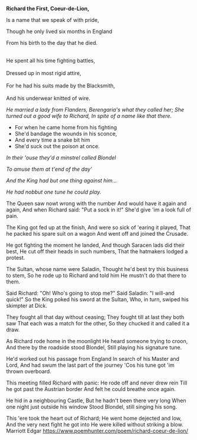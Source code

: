 **Richard the First, Coeur-de-Lion,**

Is a name that we speak of with pride,

Though he only lived six months in England

From his birth to the day that he died. 

<br>He spent all his time fighting battles,<br> 
<br>Dressed up in most rigid attire,<br>
<br>For he had his suits made by the Blacksmith,<br>
<br>And his underwear knitted of wire.<br>

*He married a lady from Flanders,* 
*Berengaria's what they called her;* 
*She turned out a good wife to Richard,*
*In spite of a name like that there.* 

* For when he came home from his fighting 
* She'd bandage the wounds in his sconce, 
* And every time a snake bit him 
* She'd suck out the poison at once. 

*In their 'ouse they'd a minstrel called Blondel*

*To amuse them at t'end of the day'*

*And the King had but one thing against him...*

*He had nobbut one tune he could play.* 

The Queen saw nowt wrong with the number 
And would have it again and again, 
And when Richard said: "Put a sock in it!" 
She'd give 'im a look full of pain. 

The King got fed up at the finish, 
And were so sick of 'earing it played, 
That he packed his spare suit on a wagon 
And went off and joined the Crusade.

He got fighting the moment he landed,
And though Saracen lads did their best, 
He cut off their heads in such numbers, 
That the hatmakers lodged a protest. 

The Sultan, whose name were Saladin, 
Thought he'd best try this business to stem,
So he rode up to Richard and told him 
He mustn't do that there to them. 

Said Richard: "Oh! Who's going to stop me?" 
Said Saladin: "I will-and quick!" 
So the King poked his sword at the Sultan, 
Who, in turn, swiped his skimpter at Dick. 

They fought all that day without ceasing; 
They fought till at last they both saw 
That each was a match for the other, 
So they chucked it and called it a draw. 

As Richard rode home in the moonlight 
He heard someone trying to croon, 
And there by the roadside stood Blondel, 
Still playing his signature tune. 

He'd worked out his passage from England 
In search of his Master and Lord, 
And had swum the last part of the journey 
'Cos his tune got 'im thrown overboard. 

This meeting filled Richard with panic: 
He rode off and never drew rein 
Till he got past the Austrian border 
And felt he could breathe once again. 

He hid in a neighbouring Castle,
But he hadn't been there very long 
When one night just outside his window 
Stood Blondel, still singing his song. 

This 'ere took the heart out of Richard;
He went home dejected and low, 
And the very next fight he got into 
He were killed without striking a blow. 
Marriott Edgar
https://www.poemhunter.com/poem/richard-coeur-de-lion/

